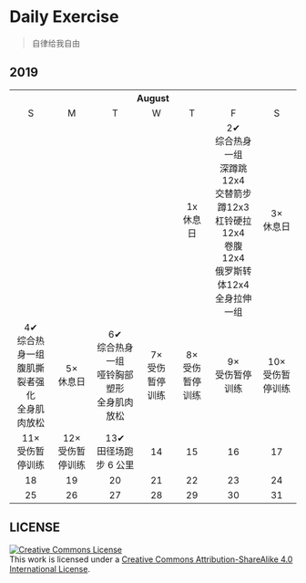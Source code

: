 # Daily Exercise
> 自律给我自由

## 2019

<table>
    <tr>
        <th colspan="7">August</th>
    </tr>
    <tr align="center">
        <td>S</td>
        <td>M</td>
        <td>T</td>
        <td>W</td>
        <td>T</td>
        <td>F</td>
        <td>S</td>
   </tr>
  <tr align="center">
      <td></td>
      <td></td>
      <td></td>
      <td></td>
      <td>1x<br>休息日</td>
      <td>2✔<br>综合热身一组<br>深蹲跳12x4<br>交替箭步蹲12x3<br>杠铃硬拉 12x4<br>卷腹 12x4<br>俄罗斯转体12x4<br>全身拉伸一组</td>
      <td>3×<br>休息日</td>
   </tr>
  <tr align="center">
      <td>4✔<br>综合热身一组<br>腹肌撕裂者强化<br>全身肌肉放松</td>
      <td>5×<br>休息日</td>
      <td>6✔<br>综合热身一组<br>哑铃胸部塑形<br>全身肌肉放松</td>
      <td>7×<br>受伤暂停训练</td>
      <td>8×<br>受伤暂停训练</td>
      <td>9×<br>受伤暂停训练</td>
      <td>10×<br>受伤暂停训练</td>
  </tr>
  <tr align="center">
      <td>11×<br>受伤暂停训练</td>
      <td>12×<br>受伤暂停训练</td>
      <td>13✔<br>田径场跑步 6 公里</td>
      <td>14</td>
      <td>15</td>
      <td>16</td>
      <td>17</td>
  </tr>
  <tr align="center">
      <td>18</td>
      <td>19</td>
      <td>20</td>
      <td>21</td>
      <td>22</td>
      <td>23</td>
      <td>24</td>
  </tr>
  <tr align="center">
      <td>25</td>
      <td>26</td>
      <td>27</td>
      <td>28</td>
      <td>29</td>
      <td>30</td>
      <td>31</td>
  </tr>
</table>

## LICENSE
<a rel="license" href="https://github.com/yanglbme/daily-exercise/blob/master/LICENSE"><img alt="Creative Commons License" style="border-width:0" src="./images/cc-by-sa-88x31.png" /></a><br />This work is licensed under a <a rel="license" href="http://creativecommons.org/licenses/by-sa/4.0/">Creative Commons Attribution-ShareAlike 4.0 International License</a>.
